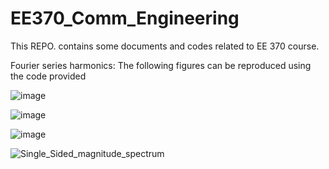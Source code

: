# EE370_Comm_Engineering
This REPO. contains some documents and codes related to EE 370 course. 

Fourier series harmonics: The following figures can be reproduced using the code provided  

![image](https://user-images.githubusercontent.com/53300785/186660229-e5c2d86f-b1f7-48c9-b68f-4fb2509c61dc.png)

![image](https://user-images.githubusercontent.com/53300785/186662733-69dd085f-295c-4758-93ea-ec6686e7633c.png)

![image](https://user-images.githubusercontent.com/53300785/186660303-d0952425-5a9d-41f3-900a-9e5bab66a107.png)

![Single_Sided_magnitude_spectrum](https://user-images.githubusercontent.com/53300785/186662248-dc7b12de-4d80-4789-a91b-eedd4e8ea93b.png)

